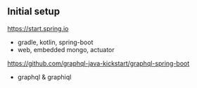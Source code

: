 ## Initial setup

https://start.spring.io
* gradle, kotlin, spring-boot
* web, embedded mongo, actuator

https://github.com/graphql-java-kickstart/graphql-spring-boot
* graphql & graphiql